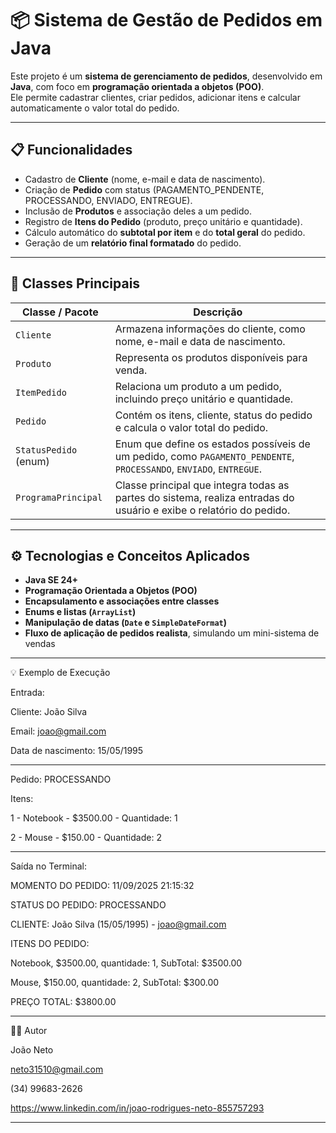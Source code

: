 # 📦 Sistema de Gestão de Pedidos em Java

Este projeto é um **sistema de gerenciamento de pedidos**, desenvolvido em **Java**, com foco em **programação orientada a objetos (POO)**.  
Ele permite cadastrar clientes, criar pedidos, adicionar itens e calcular automaticamente o valor total do pedido.

---

## 📋 Funcionalidades

- Cadastro de **Cliente** (nome, e-mail e data de nascimento).  
- Criação de **Pedido** com status (PAGAMENTO_PENDENTE, PROCESSANDO, ENVIADO, ENTREGUE).  
- Inclusão de **Produtos** e associação deles a um pedido.  
- Registro de **Itens do Pedido** (produto, preço unitário e quantidade).  
- Cálculo automático do **subtotal por item** e do **total geral** do pedido.  
- Geração de um **relatório final formatado** do pedido.

---

## 🔹 Classes Principais

| Classe / Pacote | Descrição |
|-----------------|-----------|
| `Cliente` | Armazena informações do cliente, como nome, e-mail e data de nascimento. |
| `Produto` | Representa os produtos disponíveis para venda. |
| `ItemPedido` | Relaciona um produto a um pedido, incluindo preço unitário e quantidade. |
| `Pedido` | Contém os itens, cliente, status do pedido e calcula o valor total do pedido. |
| `StatusPedido` (enum) | Enum que define os estados possíveis de um pedido, como `PAGAMENTO_PENDENTE`, `PROCESSANDO`, `ENVIADO`, `ENTREGUE`. |
| `ProgramaPrincipal` | Classe principal que integra todas as partes do sistema, realiza entradas do usuário e exibe o relatório do pedido. |

---
## ⚙️ Tecnologias e Conceitos Aplicados

- **Java SE 24+**  
- **Programação Orientada a Objetos (POO)**  
- **Encapsulamento e associações entre classes**  
- **Enums e listas (`ArrayList`)**  
- **Manipulação de datas (`Date` e `SimpleDateFormat`)**  
- **Fluxo de aplicação de pedidos realista**, simulando um mini-sistema de vendas

---

💡 Exemplo de Execução

Entrada:

Cliente: João Silva

Email: joao@gmail.com

Data de nascimento: 15/05/1995

---

Pedido: PROCESSANDO

Itens: 

1 - Notebook - $3500.00 - Quantidade: 1

2 - Mouse - $150.00 - Quantidade: 2

---

Saída no Terminal:

MOMENTO DO PEDIDO: 11/09/2025 21:15:32

STATUS DO PEDIDO: PROCESSANDO

CLIENTE: João Silva (15/05/1995) - joao@gmail.com

ITENS DO PEDIDO: 

Notebook, $3500.00, quantidade: 1, SubTotal: $3500.00

Mouse, $150.00, quantidade: 2, SubTotal: $300.00

PREÇO TOTAL: $3800.00

---
👨‍💻 Autor

João Neto

neto31510@gmail.com

(34) 99683-2626

https://www.linkedin.com/in/joao-rodrigues-neto-855757293

---

